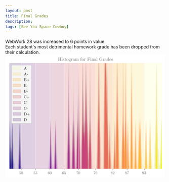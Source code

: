```yaml
---
layout: post
title: Final Grades
description:
tags: [See You Space Cowboy]
---
```


WebWork 28 was increased to 6 points in value.  
Each student's most detrimental homework grade has been dropped from their calculation.  
![Final Grades](/assets/finalgrades_spectral.png)